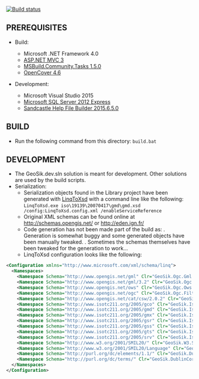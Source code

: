 [![Build status](https://ci.appveyor.com/api/projects/status/fpurmd7uhom6endc/branch/master?svg=true)](https://ci.appveyor.com/project/mcartoixa/geosik/branch/master)

PREREQUISITES
-------------

- Build:
	* Microsoft .NET Framework 4.0
	* [ASP.NET MVC 3](http://www.asp.net/mvc/mvc3)
	* [MSBuild.Community.Tasks 1.5.0](https://github.com/loresoft/msbuildtasks)
	* [OpenCover 4.6](https://github.com/OpenCover/opencover)

- Development:
	* Microsoft Visual Studio 2015
	* [Microsoft SQL Server 2012 Express](http://www.microsoft.com/en-us/download/details.aspx?id=29062)
	* [Sandcastle Help File Builder 2015.6.5.0](https://github.com/EWSoftware/SHFB)



BUILD
-----

- Run the following command from this directory: `build.bat`



DEVELOPMENT
-----------

- The GeoSik.dev.sln solution is meant for development. Other solutions are used by the build scripts.
- Serialization:
	* Serialization objects found in the Library project have been generated with [LinqToXsd](http://linqtoxsd.codeplex.com/) with a command line like the following: `LinqToXsd.exe iso\19139\20070417\gmd\gmd.xsd /config:LinqToXsd.config.xml /enableServiceReference`
	* Original XML schemas can be found online at http://schemas.opengis.net/ or http://eden.ign.fr/
	* Code generation has not been made part of the build as:
		. Generation is somewhat buggy and some generated objects have been manually tweaked.
		. Sometimes the schemas themselves have been tweaked for the generation to work...
	* LinqToXsd configuration looks like the following:
```xml
<Configuration xmlns="http://www.microsoft.com/xml/schema/linq">
  <Namespaces>
    <Namespace Schema="http://www.opengis.net/gml" Clr="GeoSik.Ogc.Gml.V311" />
    <Namespace Schema="http://www.opengis.net/gml/3.2" Clr="GeoSik.Ogc.Gml.V321" />
    <Namespace Schema="http://www.opengis.net/ows" Clr="GeoSik.Ogc.Ows.V100.Types" />
    <Namespace Schema="http://www.opengis.net/ogc" Clr="GeoSik.Ogc.Filter.V110" />
    <Namespace Schema="http://www.opengis.net/cat/csw/2.0.2" Clr="GeoSik.Ogc.WebCatalog.Csw.V202.Types" />
    <Namespace Schema="http://www.isotc211.org/2005/gco" Clr="GeoSik.Iso.Ts19139.Gco" />
    <Namespace Schema="http://www.isotc211.org/2005/gmd" Clr="GeoSik.Iso.Ts19139.Gmd" />
    <Namespace Schema="http://www.isotc211.org/2005/gmx" Clr="GeoSik.Iso.Ts19139.Gmx" />
    <Namespace Schema="http://www.isotc211.org/2005/gsr" Clr="GeoSik.Iso.Ts19139.Gsr" />
    <Namespace Schema="http://www.isotc211.org/2005/gss" Clr="GeoSik.Iso.Ts19139.Gss" />
    <Namespace Schema="http://www.isotc211.org/2005/gts" Clr="GeoSik.Iso.Ts19139.Gts" />
    <Namespace Schema="http://www.isotc211.org/2005/srv" Clr="GeoSik.Iso.Ts19139.Srv" />
    <Namespace Schema="http://www.w3.org/2001/SMIL20/" Clr="GeoSik.W3.Smil20" />
    <Namespace Schema="http://www.w3.org/2001/SMIL20/Language" Clr="GeoSik.W3.Smil20.Language" />
    <Namespace Schema="http://purl.org/dc/elements/1.1/" Clr="GeoSik.DublinCore.Elements.V11" />
    <Namespace Schema="http://purl.org/dc/terms/" Clr="GeoSik.DublinCore.Terms" />
  </Namespaces>
</Configuration>
```